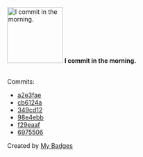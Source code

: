 <img src="https://my-badges.github.io/my-badges/morning-commits.png" alt="I commit in the morning." title="I commit in the morning." width="128">
<strong>I commit in the morning.</strong>
<br><br>

Commits:

- <a href="https://github.com/comphy-lab/JumpingBubbles/commit/a2e3fae09f8e29f214fe993328fe4a8b6ee8bd1b">a2e3fae</a>
- <a href="https://github.com/comphy-lab/JumpingBubbles/commit/cb6124a7d7dec10546fc61472081be38fe0c0193">cb6124a</a>
- <a href="https://github.com/comphy-lab/JumpingBubbles/commit/349cd122f8c00b6aeee74bbb77b9f36aa60f7166">349cd12</a>
- <a href="https://github.com/comphy-lab/JumpingBubbles/commit/98e4ebb5fe4dbf8564048cc233a4624e3af6d9fd">98e4ebb</a>
- <a href="https://github.com/comphy-lab/JumpingBubbles/commit/f29eaafa5bb3aa4168114f13fc7fa48ee74ffeab">f29eaaf</a>
- <a href="https://github.com/comphy-lab/JumpingBubbles/commit/697550636d41ed91dd0384be4a5c03bcf68a93b0">6975506</a>


Created by <a href="https://github.com/my-badges/my-badges">My Badges</a>